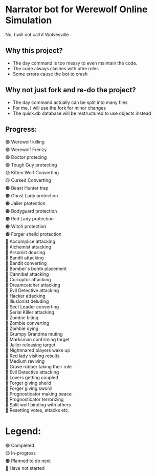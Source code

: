 # Narrator bot for Werewolf Online Simulation
No, I will not call it Wolvesville

## Why this project?
- The day command is too messy to even maintain the code. 
- The code always clashes with othe roles
- Some errors cause the bot to crash

## Why not just fork and re-do the project?
- The day command actually can be split into many files
- For me, I will use the fork for minor changes
- The quick.db database will be restructured to use objects instead

## Progress:
🟢 Werewolf killing               <br>
🟢 Werewolf Frenzy                <br>
🟢 Doctor protecing               <br>
🟢 Tough Guy protecting           <br>
🟡 Kitten Wolf Converting         <br>
🟡 Cursed Converting              <br>
🟠 Beast Hunter trap              <br>
🟠 Ghost Lady protection          <br>
🟠 Jailer protection              <br>
🟠 Bodyguard protection           <br>
🟠 Red Lady protection            <br>
🟠 Witch protection               <br>
🟠 Forger sheild protection       <br>
🔴 Accomplice attacking           <br>
🔴 Alchemist attacking            <br>
🔴 Arsonist dousing               <br>
🔴 Bandit attacking               <br>
🔴 Bandit converting              <br>
🔴 Bomber's bomb placement        <br>
🔴 Cannibal attacking             <br>
🔴 Corruptor attacking            <br>
🔴 Dreamcatcher attacking         <br>
🔴 Evil Detective attacking       <br>
🔴 Hacker attacking               <br>
🔴 Illusionist deluding           <br>
🔴 Sect Leader converting         <br>
🔴 Serial Killer attacking        <br>
🔴 Zombie biting                  <br>
🔴 Zombie converting              <br>
🔴 Zombie dying                   <br>
🔴 Grumpy Grandma muting          <br>
🔴 Marksman confirming target     <br>
🔴 Jailer releasing target        <br>
🔴 Nightmared players wake up     <br>
🔴 Red lady visiting results      <br>
🔴 Medium reviving                <br>
🔴 Grave robber taking their role <br>
🔴 Evil Detective attacking       <br>
🔴 Lovers getting coupled         <br>
🔴 Forger giving sheild           <br>
🔴 Forger giving sword            <br>
🔴 Prognosticator making peace    <br>
🔴 Prognosticator terrorizing     <br>
🔴 Split wolf binding with others <br>
🔴 Resetting votes, attacks etc.  <br>



# Legend:
🟢 Completed                      <br>
🟡 In-progress                    <br>
🟠 Planned to do next             <br>
🔴 Have not started               <br>

